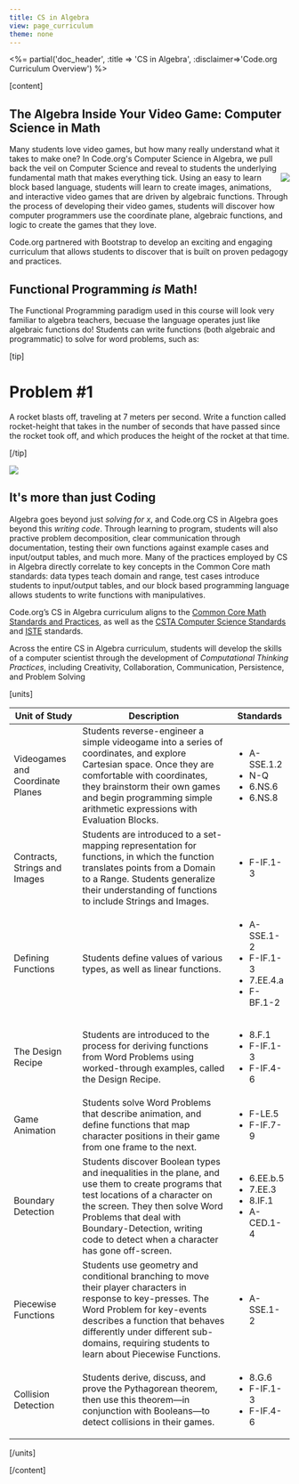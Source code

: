 ```yaml
---
title: CS in Algebra
view: page_curriculum
theme: none
---
```


<%= partial('doc_header', :title => 'CS in Algebra', :disclaimer=>'Code.org Curriculum Overview') %>

[content]
## The Algebra Inside Your Video Game: Computer Science in Math

Many students love video games, but how many really understand what it takes to make one? In Code.org's Computer Science in Algebra, we pull back the veil on Computer Science and reveal to students the underlying fundamental math that makes everything tick.
<img src="coordinate_plane.png" style="float:right; padding: 0 0 10px 10px; max-width: 250px;"/>
Using an easy to learn block based language, students will learn to create images, animations, and interactive video games that are driven by algebraic functions. Through the process of developing their video games, students will discover how computer programmers use the coordinate plane, algebraic functions, and logic to create the games that they love.

Code.org partnered with Bootstrap to develop an exciting and engaging curriculum that allows students to discover that is built on proven pedagogy and practices.

## Functional Programming _is_ Math!

The Functional Programming paradigm used in this course will look very familiar to algebra teachers, becuase the language operates just like algebraic functions do! Students can write functions (both algebraic and programmatic) to solve for word problems, such as:

[tip]

# Problem #1

A rocket blasts off, traveling at 7 meters per second. Write a function called rocket-height that takes in the number of seconds that have passed since the rocket took off, and which produces the height of the rocket at that time.

[/tip]

<img src="rocket-height.png" style="max-width: 100%"/>

## It's more than just Coding

Algebra goes beyond just _solving for x_, and Code.org CS in Algebra goes beyond this _writing code_. Through learning to program, students will also practive problem decomposition, clear communication through documentation, testing their own functions against example cases and input/output tables, and much more. Many of the practices employed by CS in Algebra directly correlate to key concepts in the Common Core math standards: data types teach domain and range, test cases introduce students to input/output tables, and our block based programming language allows students to write functions with manipulatives.

Code.org’s CS in Algebra curriculum aligns to the [Common Core Math Standards and Practices](http://www.corestandards.org/Math/), as well as the [CSTA Computer Science Standards](http://csta.acm.org/Curriculum/sub/K12Standards.html) and [ISTE](http://www.iste.org/STANDARDS) standards.

Across the entire CS in Algebra curriculum, students will develop the skills of a computer scientist through the development of *Computational Thinking Practices*, including Creativity, Collaboration, Communication, Persistence, and Problem Solving

[units]

| Unit of Study                    | Description                                                                                                                                                                                                                                                                    | Standards                                                                       |
|----------------------------------|--------------------------------------------------------------------------------------------------------------------------------------------------------------------------------------------------------------------------------------------------------------------------------|---------------------------------------------------------------------------------|
| Videogames and Coordinate Planes | Students reverse-engineer a simple videogame into a series of coordinates, and explore Cartesian space. Once they are comfortable with coordinates, they brainstorm their own games and begin programming simple arithmetic expressions with Evaluation Blocks.                | <ul><li>A-SSE.1.2</li><li>N-Q</li><li>6.NS.6</li><li>6.NS.8</li></ul>           |
| Contracts, Strings and Images    | Students are introduced to a set-mapping representation for functions, in which the function translates points from a Domain to a Range. Students generalize their understanding of functions to include Strings and Images.                                                   | <ul><li>F-IF.1-3</li></ul>                                                      |
| Defining Functions               | Students define values of various types, as well as linear functions.                                                                                                                                                                                                          | <ul><li>A-SSE.1-2</li><li>F-IF.1-3</li><li>7.EE.4.a</li><li>F-BF.1-2</li></ul>  |
| The Design Recipe                | Students are introduced to the process for deriving functions from Word Problems using worked-through examples, called the Design Recipe.                                                                                                                                      | <ul><li>8.F.1</li><li>F-IF.1-3</li><li>F-IF.4-6</li></ul>                       |
| Game Animation                   | Students solve Word Problems that describe animation, and define functions that map character positions in their game from one frame to the next.                                                                                                                              | <ul><li>F-LE.5</li><li>F-IF.7-9</li></ul>                                       |
| Boundary Detection               | Students discover Boolean types and inequalities in the plane, and use them to create programs that test locations of a character on the screen. They then solve Word Problems that deal with Boundary-Detection, writing code to detect when a character has gone off-screen. | <ul><li>6.EE.b.5</li><li>7.EE.3</li><li>8.IF.1</li><li>A-CED.1-4</li></ul>      |
| Piecewise Functions              | Students use geometry and conditional branching to move their player characters in response to key-presses. The Word Problem for key-events describes a function that behaves differently under different sub-domains, requiring students to learn about Piecewise Functions.  | <ul><li>A-SSE.1-2</li></ul>                                                     |
| Collision Detection              | Students derive, discuss, and prove the Pythagorean theorem, then use this theorem—in conjunction with Booleans—to detect collisions in their games.                                                                                                                           | <ul><li>8.G.6</li><li>F-IF.1-3</li><li>F-IF.4-6</li></ul>                       |

[/units]


[/content]



<link rel="stylesheet" type="text/css" href="../morestyle.css"/>

